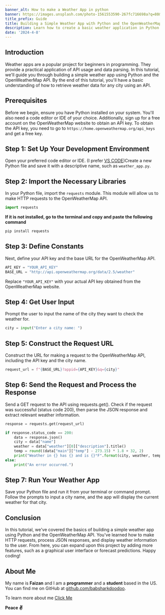 ```yaml
---
banner_alt: How to make a Weather App in python
banner: https://images.unsplash.com/photo-1561553590-267fc716698a?q=80&w=1192&auto=format&fit=crop&ixlib=rb-4.0.3&ixid=M3wxMjA3fDB8MHxwaG90by1wYWdlfHx8fGVufDB8fHx8fA%3D%3D
title_prefix: Guide
title: Building a Simple Weather App with Python and the OpenWeatherMap API
description: Learn how to create a basic weather application in Python using the OpenWeatherMap API, guiding you through the process from setting up your development environment to retrieving and displaying weather data for any city
date: '2024-4-8'
---
```


## Introduction

Weather apps are a popular project for beginners in programming. They provide a practical application of API usage and data parsing. In this tutorial, we'll guide you through building a simple weather app using Python and the OpenWeatherMap API. By the end of this tutorial, you'll have a basic understanding of how to retrieve weather data for any city using an API.

## Prerequisites

Before we begin, ensure you have Python installed on your system. You'll also need a code editor or IDE of your choice. Additionally, sign up for a free account on the OpenWeatherMap website to obtain an API key. To obtain the API key, you need to go to `https://home.openweathermap.org/api_keys` and get a free key.

## Step 1: Set Up Your Development Environment

Open your preferred code editor or IDE. (I prefer [VS CODE](https://code.visualstudio.com/))Create a new Python file and save it with a descriptive name, such as `weather_app.py`.

## Step 2: Import the Necessary Libraries

In your Python file, import the `requests` module. This module will allow us to make HTTP requests to the OpenWeatherMap API.

```python
import requests
```

**If it is not installed, go to the **terminal** and copy and paste the following command**

```python
pip install requests
```

## Step 3: Define Constants

Next, define your API key and the base URL for the OpenWeatherMap API.

```python
API_KEY = "YOUR_API_KEY"
BASE_URL = "http://api.openweathermap.org/data/2.5/weather"
```

Replace `"YOUR_API_KEY"` with your actual API key obtained from the OpenWeatherMap website.

## Step 4: Get User Input

Prompt the user to input the name of the city they want to check the weather for.

```python
city = input("Enter a city name: ")
```

## Step 5: Construct the Request URL

Construct the URL for making a request to the OpenWeatherMap API, including the API key and the city name.

```python
request_url = f"{BASE_URL}?appid={API_KEY}&q={city}"
```

## Step 6: Send the Request and Process the Response

Send a GET request to the API using requests.get(). Check if the request was successful (status code 200), then parse the JSON response and extract relevant weather information.

```python
response = requests.get(request_url)

if response.status_code == 200:
    data = response.json()
    city = data["name"]
    weather = data["weather"][0]["description"].title()
    temp = round((data["main"]["temp"] - 273.15) * 1.8 + 32, 2)
    print("Weather in {} has {} and is {}°F".format(city, weather, temp))
else:
    print("An error occurred.")
```

## Step 7: Run Your Weather App

Save your Python file and run it from your terminal or command prompt. Follow the prompts to input a city name, and the app will display the current weather for that city.

## Conclusion

In this tutorial, we've covered the basics of building a simple weather app using Python and the OpenWeatherMap API. You've learned how to make HTTP requests, process JSON responses, and display weather information to the user. From here, you can expand upon this project by adding more features, such as a graphical user interface or forecast predictions. Happy coding!

## **About Me**

My name is **Faizan** and I am a **programmer** and a **student** based in the US. You can find me on GitHub at [github.com/babsharkdoodoo](https://github.com/babsharkdoodoo).

To learn more about me [Click Me](https://faizanak.vercel.app/blog/about)

**Peace ✌**
